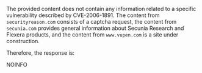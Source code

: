 The provided content does not contain any information related to a specific vulnerability described by CVE-2006-1891. The content from `securityreason.com` consists of a captcha request, the content from `secunia.com` provides general information about Secunia Research and Flexera products, and the content from `www.vupen.com` is a site under construction.

Therefore, the response is:

NOINFO